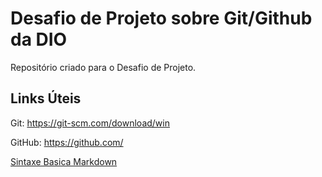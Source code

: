 # Desafio de Projeto sobre Git/Github da DIO
Repositório criado para o Desafio de Projeto.

## Links Úteis
Git: https://git-scm.com/download/win

GitHub: https://github.com/

[Sintaxe Basica Markdown](https://www.markdownguide.org/basic-syntax/)
